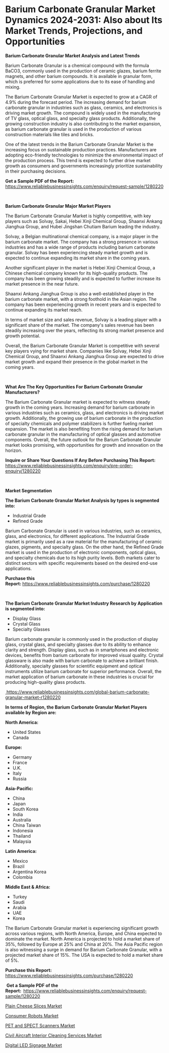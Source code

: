 <p><h1>Barium Carbonate Granular Market Dynamics 2024-2031: Also about Its Market Trends, Projections, and Opportunities</h1></p><p><strong>Barium Carbonate Granular Market Analysis and Latest Trends</strong></p>
<p><p>Barium Carbonate Granular is a chemical compound with the formula BaCO3, commonly used in the production of ceramic glazes, barium ferrite magnets, and other barium compounds. It is available in granular form, which is preferred for some applications due to its ease of handling and mixing.</p><p>The Barium Carbonate Granular Market is expected to grow at a CAGR of 4.9% during the forecast period. The increasing demand for barium carbonate granular in industries such as glass, ceramics, and electronics is driving market growth. The compound is widely used in the manufacturing of TV glass, optical glass, and specialty glass products. Additionally, the growing construction industry is also contributing to the market expansion, as barium carbonate granular is used in the production of various construction materials like tiles and bricks.</p><p>One of the latest trends in the Barium Carbonate Granular Market is the increasing focus on sustainable production practices. Manufacturers are adopting eco-friendly technologies to minimize the environmental impact of the production process. This trend is expected to further drive market growth as consumers and governments increasingly prioritize sustainability in their purchasing decisions.</p></p>
<p><strong>Get a Sample PDF of the Report:&nbsp;</strong> <a href="https://www.reliablebusinessinsights.com/enquiry/request-sample/1280220">https://www.reliablebusinessinsights.com/enquiry/request-sample/1280220</a></p>
<p>&nbsp;</p>
<p><strong>Barium Carbonate Granular Major Market Players</strong></p>
<p><p>The Barium Carbonate Granular Market is highly competitive, with key players such as Solvay, Sakai, Hebei Xinji Chemical Group, Shaanxi Ankang Jianghua Group, and Hubei Jingshan Chutiam Barium leading the industry. </p><p>Solvay, a Belgian multinational chemical company, is a major player in the barium carbonate market. The company has a strong presence in various industries and has a wide range of products including barium carbonate granular. Solvay has been experiencing steady market growth and is expected to continue expanding its market share in the coming years.</p><p>Another significant player in the market is Hebei Xinji Chemical Group, a Chinese chemical company known for its high-quality products. The company has been growing steadily and is expected to further increase its market presence in the near future.</p><p>Shaanxi Ankang Jianghua Group is also a well-established player in the barium carbonate market, with a strong foothold in the Asian region. The company has been experiencing growth in recent years and is expected to continue expanding its market reach.</p><p>In terms of market size and sales revenue, Solvay is a leading player with a significant share of the market. The company's sales revenue has been steadily increasing over the years, reflecting its strong market presence and growth potential.</p><p>Overall, the Barium Carbonate Granular Market is competitive with several key players vying for market share. Companies like Solvay, Hebei Xinji Chemical Group, and Shaanxi Ankang Jianghua Group are expected to drive market growth and expand their presence in the global market in the coming years.</p></p>
<p>&nbsp;</p>
<p><strong>What Are The Key Opportunities For Barium Carbonate Granular Manufacturers?</strong></p>
<p><p>The Barium Carbonate Granular market is expected to witness steady growth in the coming years. Increasing demand for barium carbonate in various industries such as ceramics, glass, and electronics is driving market growth. Additionally, the growing use of barium carbonate in the production of specialty chemicals and polymer stabilizers is further fueling market expansion. The market is also benefiting from the rising demand for barium carbonate granular in the manufacturing of optical glasses and automotive components. Overall, the future outlook for the Barium Carbonate Granular market looks promising, with opportunities for growth and innovation on the horizon.</p></p>
<p><strong>Inquire or Share Your Questions If Any Before Purchasing This Report:</strong> <a href="https://www.reliablebusinessinsights.com/enquiry/pre-order-enquiry/1280220">https://www.reliablebusinessinsights.com/enquiry/pre-order-enquiry/1280220</a></p>
<p>&nbsp;</p>
<p><strong>Market Segmentation</strong></p>
<p><strong>The Barium Carbonate Granular Market Analysis by types is segmented into:</strong></p>
<p><ul><li>Industrial Grade</li><li>Refined Grade</li></ul></p>
<p><p>Barium Carbonate Granular is used in various industries, such as ceramics, glass, and electronics, for different applications. The Industrial Grade market is primarily used as a raw material for the manufacturing of ceramic glazes, pigments, and specialty glass. On the other hand, the Refined Grade market is used in the production of electronic components, optical glass, and specialty chemicals due to its high purity levels. Both markets cater to distinct sectors with specific requirements based on the desired end-use applications.</p></p>
<p><strong>Purchase this Report:&nbsp;</strong><a href="https://www.reliablebusinessinsights.com/purchase/1280220">https://www.reliablebusinessinsights.com/purchase/1280220</a></p>
<p>&nbsp;</p>
<p><strong>The Barium Carbonate Granular Market Industry Research by Application is segmented into:</strong></p>
<p><ul><li>Display Glass</li><li>Crystal Glass</li><li>Specialty Glasses</li></ul></p>
<p><p>Barium carbonate granular is commonly used in the production of display glass, crystal glass, and specialty glasses due to its ability to enhance clarity and strength. Display glass, such as in smartphones and electronic devices, benefits from barium carbonate for improved visual quality. Crystal glassware is also made with barium carbonate to achieve a brilliant finish. Additionally, specialty glasses for scientific equipment and optical instruments utilize barium carbonate for superior performance. Overall, the market application of barium carbonate in these industries is crucial for producing high-quality glass products.</p></p>
<p><a href="https://www.reliablebusinessinsights.com/global-barium-carbonate-granular-market-r1280220">&nbsp;https://www.reliablebusinessinsights.com/global-barium-carbonate-granular-market-r1280220</a></p>
<p><strong>In terms of Region, the Barium Carbonate Granular Market Players available by Region are:</strong></p>
<p>
    <p> <strong> North America: </strong>
        <ul>
            <li>United States</li>
            <li>Canada</li>
        </ul>
        </p> 
    <p> <strong> Europe: </strong>
        <ul>
            <li>Germany</li>
            <li>France</li>
            <li>U.K.</li>
            <li>Italy</li>
            <li>Russia</li>
        </ul>
        </p> 
    <p> <strong> Asia-Pacific: </strong>
        <ul>
            <li>China</li>
            <li>Japan</li>
            <li>South Korea</li>
            <li>India</li>
            <li>Australia</li>
            <li>China Taiwan</li>
            <li>Indonesia</li>
            <li>Thailand</li>
            <li>Malaysia</li>
        </ul>
        </p> 
    <p> <strong> Latin America: </strong>
        <ul>
            <li>Mexico</li>
            <li>Brazil</li>
            <li>Argentina Korea</li>
            <li>Colombia</li>
        </ul>
        </p> 
    <p> <strong> Middle East & Africa: </strong>
        <ul>
            <li>Turkey</li>
            <li>Saudi</li>
            <li>Arabia</li>
            <li>UAE</li>
            <li>Korea</li>
        </ul>
    </p>
    </p>
<p><p>The Barium Carbonate Granular market is experiencing significant growth across various regions, with North America, Europe, and China expected to dominate the market. North America is projected to hold a market share of 35%, followed by Europe at 25% and China at 20%. The Asia Pacific region is also witnessing a surge in demand for Barium Carbonate Granular, with a projected market share of 15%. The USA is expected to hold a market share of 5%.</p></p>
<p><strong>Purchase this Report: </strong><a href="https://www.reliablebusinessinsights.com/purchase/1280220">https://www.reliablebusinessinsights.com/purchase/1280220</a></p>
<p>&nbsp;<strong>Get a Sample PDF of the Report:&nbsp;&nbsp;</strong><a href="https://www.reliablebusinessinsights.com/enquiry/request-sample/1280220">https://www.reliablebusinessinsights.com/enquiry/request-sample/1280220</a></p>
<p><strong></strong></p>
<p><p><a href="https://www.linkedin.com/pulse/plain-cheese-slices-market-research-report-forecast-growth-fg21e">Plain Cheese Slices Market</a></p><p><a href="https://medium.com/@ralphyoung1949/consumer-robots-industry-analysis-report-its-market-size-growing-with-a-cagr-of-4-4-d786262e1280">Consumer Robots Market</a></p><p><a href="https://www.linkedin.com/pulse/pet-spect-scanners-industry-analysis-report-its-market-size-hap6e">PET and SPECT Scanners Market</a></p><p><a href="https://medium.com/@addiehirthe44/civil-aircraft-interior-cleaning-services-market-forecast-global-market-trends-and-analysis-from-4c111b3039f0">Civil Aircraft Interior Cleaning Services Market</a></p><p><a href="https://github.com/JosephMorgnmelgfbX/Market-Research-Report-List-1/blob/main/digital-led-signage-market.md">Digital LED Signage Market</a></p></p>